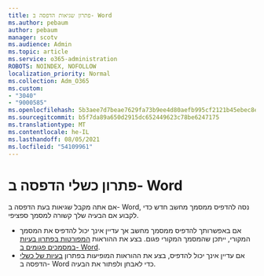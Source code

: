 ```yaml
---
title: פתרון שגיאות הדפסה ב- Word
ms.author: pebaum
author: pebaum
manager: scotv
ms.audience: Admin
ms.topic: article
ms.service: o365-administration
ROBOTS: NOINDEX, NOFOLLOW
localization_priority: Normal
ms.collection: Adm_O365
ms.custom:
- "3040"
- "9000585"
ms.openlocfilehash: 5b3aee7d7beae7629fa73b9ee4d80aefb995cf2121b45ebec8e224c28c99489e
ms.sourcegitcommit: b5f7da89a650d2915dc652449623c78be6247175
ms.translationtype: MT
ms.contentlocale: he-IL
ms.lasthandoff: 08/05/2021
ms.locfileid: "54109961"
---
```

# <a name="resolving-print-failures-in-word"></a>פתרון כשלי הדפסה ב- Word

אם אתה מקבל שגיאות בעת הדפסה ב- Word, נסה להדפיס ממסמך מחשב חדש כדי לקבוע אם הבעיה שלך קשורה למסמך ספציפי.

- אם באפשרותך להדפיס ממסמך מחשב אך עדיין אינך יכול להדפיס את המסמך המקורי, ייתכן שהמסמך המקורי פגום. בצע את ההוראות [המפורטות בפתרון בעיות במסמכים פגומים ב- Word](https://docs.microsoft.com/office/troubleshoot/word/damaged-documents-in-word#update-microsoft-office-and-windows).
- אם עדיין אינך יכול להדפיס, בצע את ההוראות המופיעות בפתרון [בעיות של כשלי](https://docs.microsoft.com/office/troubleshoot/word/print-failures-in-word) הדפסה ב- Word כדי לאבחן ולפתור את הבעיה.